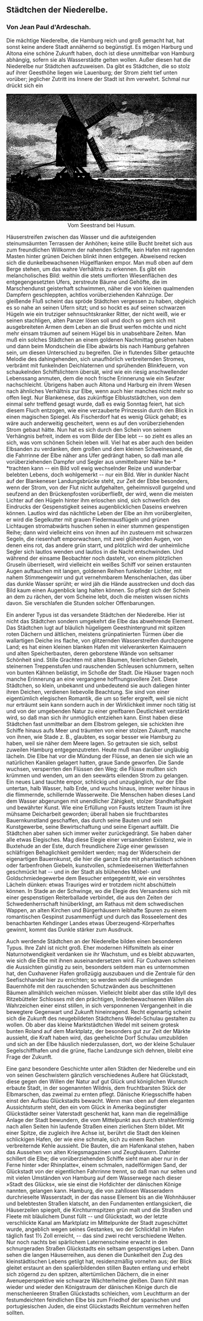 <h2>Städtchen der Niederelbe.</h2>

<h3>Von Jean Paul d'Ardeschah.</h3>

Die mächtige Niederelbe, die Hamburg reich und groß gemacht hat,
hat sonst keine andere Stadt annähernd so begünstigt. Es mögen
Harburg und Altona eine schöne Zukunft haben, doch ist diese unmittelbar
von Hamburg abhängig, sofern sie als Wasserstädte gelten
wollen. Außer diesen hat die Niederelbe nur Städtchen aufzuweisen.
Da gibt es Städtchen, die so stolz auf ihrer Geesthöhe liegen wie
Lauenburg; der Strom zieht tief unten vorüber; jeglicher Zutritt
ins Innere der Stadt ist ihm verwehrt. Schmal nur drückt sich ein 

<div align="center" float="left"><img alt="Windmühle am Seestrand" src="0033.jpg"/>Vom Seestrand bei Husum.</div>

Häuserstreifen zwischen das Wasser und die aufsteigenden steinumsäumten
Terrassen der Anhöhen; keine stille Bucht breitet sich
aus zum freundlichen Willkomm der nahenden Schiffe, kein Hafen
mit ragenden Masten hinter grünen Deichen blinkt ihnen entgegen.
Abweisend recken sich die dunkelbewachsenen Hügelflanken empor.
Man muß oben auf dem Berge stehen, um das wahre Verhältnis
zu erkennen. Es gibt ein melancholisches Bild: weithin die stets
umflorten Wiesenflächen des entgegengesetzten Ufers, zerstreute
Bäume und Gehöfte, die im Marschendunst geisterhaft schwimmen,
näher die von kleinen qualmenden Dampfern geschleppten, achtlos
vorüberziehenden Kahnzüge. Der gleißende Fluß scheint das spröde
Städtchen vergessen zu haben, obgleich es so nahe an seinen Ufern
sitzt; und so hockt es auf seinen schwarzen Hügeln wie ein trutziger
sehnsuchtskranker Ritter, der nicht weiß, wie er seinen stachligen,
alten Panzer lösen soll und doch so gern sich mit ausgebreiteten Armen
dem Leben an die Brust werfen möchte und nicht mehr einsam
träumen auf seinem Hügel bis in unabsehbare Zeiten. Man muß
ein solches Städtchen an einem goldenen Nachmittag gesehen haben
und dann beim Mondschein die Elbe abwärts bis nach Hamburg
gefahren sein, um diesen Unterschied zu begreifen. Die in flutendes
Silber getauchte Melodie des dahingehenden, sich unaufhörlich
verbreiternden Stromes, verbrämt mit funkelnden Deichlaternen und
sprühenden Blinkfeuern, von schaukelnden Schiffslichtern übersät,
wird wie ein riesig anschwellender Lebenssang anmuten, dem die
noch frische Erinnerung wie ein Seufzer nachschleicht. Übrigens
haben auch Altona und Harburg ein ihrem Wesen nach ähnliches
Verhältnis zur Elbe, wenn auch hier manches nicht mehr so offen
liegt. Nur Blankenese, das zukünftige Elbluststädtchen, von dem
einmal sehr treffend gesagt wurde, daß es ewig Sonntag feiert,
hat sich diesem Fluch entzogen, wie eine verzauberte Prinzessin
durch den Blick in einen magischen Spiegel. Als Fischerdorf hat
es wenig Glück gehabt; es wäre auch anderweitig gescheitert, wenn
es auf den vorüberziehenden Strom gebaut hätte. Nun hat es sich
durch den Schein von seinem Verhängnis befreit, indem es vom
Bilde der Elbe lebt -- so zieht es alles an sich, was vom schönen
Schein leben will. Viel hat es aber auch den beiden Elbsanden zu
verdanken, dem großen und dem kleinen Schweinesand, die die Fahrrinne
der Elbe näher ans Ufer gedrängt haben, so daß man alle
vorüberziehenden Dampfer und Segler aus unmittelbarer Nähe be-* 
*trachten kann -- ein Bild voll ewig wechselnder Reize und wunderbar
belebten Lebens, doch wohlgemerkt -- nur ein Bild. Wer in
dunkler Nacht auf der Blankeneser Landungsbrücke steht, zur Zeit
der Ebbe besonders, wenn der Strom, von der Flut nicht aufgehalten,
geheimnisvoll gurgelnd und seufzend an den Brückenpfosten
vorüberfließt, der wird, wenn die meisten Lichter auf den Hügeln
hinter ihm erloschen sind, sich schwerlich des Eindrucks der Gespenstigkeit
seines augenblicklichen Daseins erwehren können. Lautlos
wird das nächtliche Leben der Elbe an ihm vorübergleiten, er
wird die Segelkutter mit grauen Fledermausflügeln und grünen
Lichtaugen stromabwärts huschen sehen in einer stummen gespenstigen
Reihe; dann wird vielleicht eins von ihnen auf ihn zusteuern mit
schwarzen Segeln, die riesenhaft emporwachsen, mit zwei glühenden
Augen, von denen eins rot, das andere grün starrt, und plötzlich
wird der unheimliche Segler sich lautlos wenden und lautlos in die
Nacht entschwinden. Und während der einsame Beobachter noch dasteht,
von einem plötzlichen Gruseln überrieselt, wird vielleicht ein
weißes Schiff vor seinen erstaunten Augen auftauchen mit langen,
goldenen Reihen funkelnder Lichter, mit nahem Stimmengewirr und
gut vernehmbarem Menschenlachen, das über das dunkle Wasser
sprüht; er wird jäh die Hände ausstrecken und doch das Bild kaum
einen Augenblick lang halten können. So pflegt sich der Schein
an dem zu rächen, der vom Scheine lebt, doch die meisten wissen
nichts davon. Sie verschlafen die Stunden solcher Offenbarungen.

Ein anderer Typus ist das <span class="g">versandete</span> Städtchen der Niederelbe.
Hier ist nicht das Städtchen sondern umgekehrt die Elbe das abwehrende
Element. Das Städtchen lugt auf bläulich hügeligem
Geesthintergrund mit spitzen roten Dächern und ältlichen, meistens
grünpatinierten Türmen über die wallartigen Deiche ins flache, von
glitzernden Wasserstreifen durchzogene Land; es hat einen kleinen
blanken Hafen mit vielverankerten Kaimauern und alten Speicherbauten,
deren geborstene Wände von seltsamer Schönheit sind. Stille
Grachten mit alten Bäumen, feierlichen Giebeln, steinernen Treppenstufen
und rauschenden Schleusen schlummern, selten von bunten
Kähnen belästigt, im Schoße der Stadt. Die Häuser tragen noch
manche Erinnerung an eine vergangene hoffnungsvollere Zeit. Diese
Städtchen, so klein, unbekannt und unbedeutend sie auch daliegen
hinter ihren Deichen, verdienen liebevolle Beachtung. Sie sind von
einer eigentümlich elegischen Romantik, die um so tiefer ergreift, 
weil sie nicht nur erträumt sein kann sondern auch in der Wirklichkeit
immer noch tätig ist und von der umgebenden Natur zu einer
greifbaren Deutlichkeit verstärkt wird, so daß man sich ihr unmöglich
entziehen kann. Einst haben diese Städtchen fast unmittelbar an
dem Elbstrom gelegen, sie schickten ihre Schiffe hinaus aufs Meer
und träumten von einer stolzen Zukunft, manche von ihnen, wie
Stade z.&nbsp;B., glaubten, es sogar besser wie Hamburg zu haben, weil
sie näher dem Meere lagen. So getrauten sie sich, selbst zuweilen Hamburg
entgegenzutreten. Heute muß man darüber ungläubig lächeln.
Die Elbe hat vor die Mündung der Flüsse, an denen sie sich wie
an natürlichen Kanälen gelagert hatten, graue Sande geworfen.
Die Sande wuchsen, versperrten den Flüssen den Weg; die Flüsse
mußten sich krümmen und wenden, um an den seewärts eilenden
Strom zu gelangen. Ein neues Land tauchte empor, schlickig und
unzugänglich, nur der Elbe untertan, halb Wasser, halb Erde, und
wuchs hinaus, immer weiter hinaus in die flimmernde, schillernde
Wasserweite. Die Menschen haben dieses Land dem Wasser abgerungen
mit unendlicher Zähigkeit, stolzer Standhaftigkeit und bewährter
Kunst. Wie eine Erfüllung von Fausts letztem Traum ist
ihre mühsame Deicharbeit geworden; überall haben sie fruchtbarstes
Bauernkunstland geschaffen, das durch seine Bauten und sein Kunstgewerbe,
seine Bewirtschaftung und seine Eigenart auffällt. Die
Städtchen aber sahen sich immer weiter zurückgedrängt. Sie haben
daher alle etwas Elegisches. Mag diese Elegie einer versandeten
Existenz, wie in Buxtehude an der Este, durch freundlichere Züge
einer gewissen schläfrigen Behaglichkeit gemildert werden; mag der
Widerschein der eigenartigen Bauernkunst, die hier die ganze Este
mit phantastisch schönen oder farbenfrohen Giebeln, kunstvollen,
schmiedeeisernen Wetterfahnen geschmückt hat -- und in der Stadt
als blühendes Möbel- und Goldschmiedegewerbe dem Besucher entgegentritt,
wie ein versöhntes Lächeln dünken: etwas Trauriges wird
er trotzdem nicht abschütteln können. In Stade an der Schwinge,
wo die Elegie des Versandens sich mit einer gespenstigen Reiterballade
verbindet, die aus den Zeiten der Schwedenherrschaft hinüberklingt,
am Rathaus mit dem schwedischen Wappen, an alten Kirchen und
Bürgerhäusern leibhafte Spuren zu einem romantischen Gespinst
zusammenfügt und durch das Rosseelement des benachbarten Kehdinger
Landes etwas Überzeugend-Körperhaftes gewinnt, kommt das
Dunkle stärker zum Ausdruck.
 
Auch <span class="g">werdende</span> Städtchen an der Niederelbe bilden einen besonderen
Typus. Ihre Zahl ist nicht groß. Eher modernen Hilfsmitteln
als einer Naturnotwendigkeit verdanken sie ihr Wachstum,
und es bleibt abzuwarten, wie sich die Elbe mit ihnen auseinandersetzen
wird. Für Cuxhaven scheinen die Aussichten günstig zu sein,
besonders seitdem man es unternommen hat, den Cuxhavener Hafen
großzügig auszubauen und die Zentrale für den Seefischhandel hier
zu errichten; so werden wohl die umliegenden Bauernhöfe mit den
rauschenden Schutzwänden aus beschnittenen Bäumen allmählich
weichen müssen. Vielleicht bleibt aber das stille Idyll des Ritzebütteler
Schlosses mit den prächtigen, lindenbewachsenen Wällen als
Wahrzeichen einer einst stillen, in sich versponnenen Vergangenheit
in die bewegtere Gegenwart und Zukunft hineinragend. Recht eigenartig
scheint sich die Zukunft des neugebildeten Städtchens Wedel-Schulau
gestalten zu wollen. Ob aber das kleine Marktstädtchen
Wedel mit seinem grotesk bunten Roland auf dem Marktplatz, der
besonders gut zur Zeit der Märkte aussieht, die Kraft haben wird,
das geehelichte Dorf Schulau umzubilden und sich an der Elbe
häuslich niederzulassen, dort, wo der kleine Schulauer Segelschiffhafen
und die grüne, flache Landzunge sich dehnen, bleibt eine Frage
der Zukunft.

Eine ganz besondere Geschichte unter allen Städten der Niederelbe
und ein von seinen Geschwistern gänzlich verschiedenes Außere
hat Glückstadt, diese gegen den Willen der Natur auf gut Glück und
königlichen Wunsch erbaute Stadt, in der sogenannten Wildnis, dem
fruchtbarsten Stück der Elbmarschen, das zweimal zu ernten pflegt.
Dänische Kriegsschiffe haben einst den Aufbau Glückstadts bewacht.
Wenn man oben auf dem eleganten Aussichtsturm steht, den ein vom
Glück in Amerika begünstigter Glückstädter seiner Vaterstadt geschenkt
hat, kann man die regelmäßige Anlage der Stadt bewundern, die
vom Mittelpunkt aus durch strahlenförmig nach allen Seiten hin
laufende Straßen einen zierlichen Stern bildet. Mit einer Spitze,
die zugleich ihre Achse ist, berührt die Stadt den kleinen schlickigen
Hafen, der wie eine schmale, sich zu einem Rachen verbreiternde Kehle
aussieht. Die Bauten, die am Hafenkanal stehen, haben das Aussehen
von alten Kriegsmagazinen und Zeughäusern. Dahinter
schillert die Elbe; die vorüberziehenden Schiffe sieht man aber nur
in der Ferne hinter »der Rhinplatte«, einem schmalen, nadelförmigen
Sand, der Glückstadt von der eigentlichen Fahrrinne trennt, so 
daß man nur selten und mit vielen Umständen von Hamburg auf
dem Wasserwege nach dieser »Stadt des Glücks«, wie sie einst die
Hofdichter der dänischen Könige nannten, gelangen kann. Hamburg,
die von zahllosen Wasseradern durchrieselte Wasserstadt, in
der das nasse Element bis an die Wohnhäuser und belebtesten Straßen
klatscht, an den Fundamenten entlangsickert, die Häuserzeilen spiegelt,
die Kirchturmspitzen grün malt und die Straßen und Fleete mit
bläulichem Dunst füllt -- und Glückstadt, wo der letzte verschlickte
Kanal am Marktplatz im Mittelpunkte der Stadt zugeschüttet wurde,
angeblich wegen seines Gestankes, wo der Schlickfall im Hafen täglich
fast 1½ Zoll erreicht, -- das sind zwei recht verschiedene
Welten. Nur noch nachts bei spärlichem Laternenscheine erwacht
in den schnurgeraden Straßen Glückstadts ein seltsam gespenstiges
Leben. Dann sehen die langen Häuserreihen, aus denen die Dunkelheit
den Zug des kleinstädtischen Lebens getilgt hat, residenzmäßig
vornehm aus; der Blick gleitet erstaunt an den spalierbildenden
stillen Bauten entlang und erhebt sich zögernd zu den spitzen, altertümlichen
Dächern, die in einer Avenueperspektive wie schwarze
Wächterhelme gleißen. Dann fühlt man wieder und wieder den
Königstraum der dänischen Könige durch die menschenleeren Straßen
Glückstadts schleichen, vom Leuchtturm an der festumdeichten feindlichen
Elbe bis zum Friedhof der spanischen und portugiesischen
Juden, die einst Glückstadts Reichtum vermehren helfen sollten.

